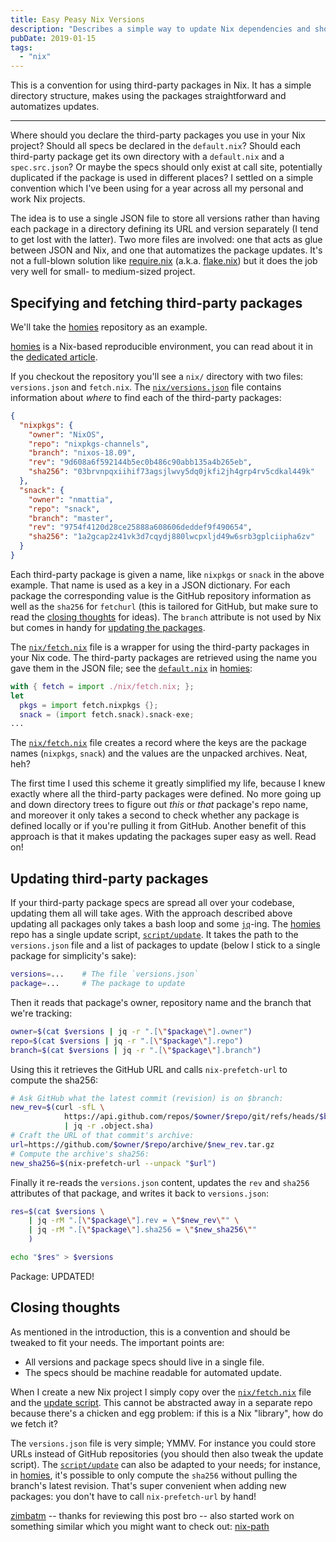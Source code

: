 ```yaml
---
title: Easy Peasy Nix Versions
description: "Describes a simple way to update Nix dependencies and shows a simple Bash script implementing it"
pubDate: 2019-01-15
tags:
  - "nix"
---
```


This is a convention for using third-party packages in Nix. It has a simple
directory structure, makes using the packages straightforward and automatizes
updates.

<!--more-->

---

Where should you declare the third-party packages you use in your Nix project?
Should all specs be declared in the `default.nix`? Should each third-party
package get its own directory with a `default.nix` and a `spec.src.json`? Or
maybe the specs should only exist at call site, potentially duplicated if the
package is used in different places? I settled on a simple convention which
I've been using for a year across all my personal and work Nix projects.

The idea is to use a single JSON file to store all versions rather than having
each package in a directory defining its URL and version separately (I tend to
get lost with the latter). Two more files are involved: one that acts as glue
between JSON and Nix, and one that automatizes the package updates. It's not a
full-blown solution like [require.nix] (a.k.a. [flake.nix]) but it does the
job very well for small- to medium-sized project.

## Specifying and fetching third-party packages

We'll take the [homies] repository as an example.

<div class="pop">

[homies] is a Nix-based reproducible environment, you can read about it in the
[dedicated article][homies-article].

</div>

If you checkout the repository you'll see a `nix/` directory with two files:
`versions.json` and `fetch.nix`. The [`nix/versions.json`] file contains
information about _where_ to find each of the third-party packages:

```json
{
  "nixpkgs": {
    "owner": "NixOS",
    "repo": "nixpkgs-channels",
    "branch": "nixos-18.09",
    "rev": "9d608a6f592144b5ec0b486c90abb135a4b265eb",
    "sha256": "03brvnpqxiihif73agsjlwvy5dq0jkfi2jh4grp4rv5cdkal449k"
  },
  "snack": {
    "owner": "nmattia",
    "repo": "snack",
    "branch": "master",
    "rev": "9754f4120d28ce25888a608606deddef9f490654",
    "sha256": "1a2gcap2z41vk3d7cqydj880lwcpxljd49w6srb3gplciipha6zv"
  }
}
```

Each third-party package is given a name, like `nixpkgs` or `snack` in the
above example. That name is used as a key in a JSON dictionary. For each package the
corresponding value is the GitHub repository information as well as the
`sha256` for `fetchurl` (this is tailored for GitHub, but make sure to read the
[closing thoughts](#closing-thoughts) for ideas). The `branch` attribute is not
used by Nix but comes in handy for [updating the
packages](#updating-third-party-packages).

The [`nix/fetch.nix`] file is a wrapper for using the third-party packages in
your Nix code. The third-party packages are retrieved using the name you gave
them in the JSON file; see the [`default.nix`] in [homies]:

```nix
with { fetch = import ./nix/fetch.nix; };
let
  pkgs = import fetch.nixpkgs {};
  snack = (import fetch.snack).snack-exe;
...
```

The [`nix/fetch.nix`] file creates a record where the keys are the package
names (`nixpkgs`, `snack`) and the values are the unpacked archives. Neat,
heh?

The first time I used this scheme it greatly simplified my life, because I knew
exactly where all the third-party packages were defined. No more going up and
down directory trees to figure out _this_ or _that_ package's repo name, and
moreover it only takes a second to check whether any package is defined locally
or if you're pulling it from GitHub. Another benefit of this approach is that
it makes updating the packages super easy as well. Read on!

## Updating third-party packages

If your third-party package specs are spread all over your codebase, updating
them all will take ages. With the approach described above updating all
packages only takes a bash loop and some [`jq`]-ing. The [homies] repo has a
single update script, [`script/update`]. It takes the path to the
`versions.json` file and a list of packages to update (below I stick to a
single package for simplicity's sake):

```bash
versions=...    # The file `versions.json`
package=...     # The package to update
```

Then it reads that package's owner, repository name and the branch that we're
tracking:

```bash
owner=$(cat $versions | jq -r ".[\"$package\"].owner")
repo=$(cat $versions | jq -r ".[\"$package\"].repo")
branch=$(cat $versions | jq -r ".[\"$package\"].branch")
```

Using this it retrieves the GitHub URL and calls `nix-prefetch-url` to compute
the sha256:

```bash
# Ask GitHub what the latest commit (revision) is on $branch:
new_rev=$(curl -sfL \
            https://api.github.com/repos/$owner/$repo/git/refs/heads/$branch \
            | jq -r .object.sha)
# Craft the URL of that commit's archive:
url=https://github.com/$owner/$repo/archive/$new_rev.tar.gz
# Compute the archive's sha256:
new_sha256=$(nix-prefetch-url --unpack "$url")
```

Finally it re-reads the `versions.json` content, updates the `rev` and `sha256`
attributes of that package, and writes it back to `versions.json`:

```bash
res=$(cat $versions \
    | jq -rM ".[\"$package\"].rev = \"$new_rev\"" \
    | jq -rM ".[\"$package\"].sha256 = \"$new_sha256\""
    )

echo "$res" > $versions
```

Package: UPDATED!

## Closing thoughts

As mentioned in the introduction, this is a convention and should be tweaked to
fit your needs. The important points are:

- All versions and package specs should live in a single file.
- The specs should be machine readable for automated update.

When I create a new Nix project I simply copy over the [`nix/fetch.nix`] file
and the [update script][`script/update`]. This cannot be abstracted away in a
separate repo because there's a chicken and egg problem: if this is a Nix
"library", how do we fetch it?

The `versions.json` file is very simple; YMMV. For instance you could store
URLs instead of GitHub repositories (you should then also tweak the update
script). The [`script/update`] can also be adapted to your needs; for instance,
in [homies], it's possible to only compute the `sha256` without pulling the
branch's latest revision. That's super convenient when adding new packages: you
don't have to call `nix-prefetch-url` by hand!

[zimbatm] -- thanks for reviewing this post bro -- also started work on
something similar which you might want to check out: [nix-path]

[`default.nix`]: https://github.com/nmattia/homies/blob/b32cb0a02360968296ddea7463952c98e1af92d2/default.nix
[`jq`]: https://stedolan.github.io/jq/
[`nix/fetch.nix`]: https://github.com/nmattia/homies/blob/b32cb0a02360968296ddea7463952c98e1af92d2/nix/fetch.nix
[`nix/versions.json`]: https://github.com/nmattia/homies/blob/b32cb0a02360968296ddea7463952c98e1af92d2/nix/versions.json
[`script/update`]: https://github.com/nmattia/homies/blob/b32cb0a02360968296ddea7463952c98e1af92d2/script/update
[homies-article]: https://nmattia.com/posts/2018-03-21-nix-reproducible-setup-linux-macos.html
[homies]: https://github.com/nmattia/homies
[flake.nix]: https://github.com/nix-community/flake
[require.nix]: https://www.youtube.com/watch?v=DHOLjsyXPtM
[nix-path]: https://github.com/zimbatm/nix-path
[zimbatm]: https://zimbatm.com/
